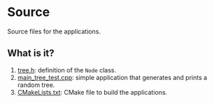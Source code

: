 # Source

Source files for the applications.

## What is it?

1. [tree.h](tree.h): definition of the `Node` class.
1. [main_tree_test.cpp](main_tree_test.cpp): simple application that generates and prints a random tree.
1. [CMakeLists.txt](CMakeLists.txt): CMake file to build the applications.
